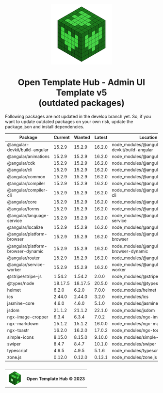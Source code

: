<p align="center">
  <a href="https://opentemplatehub.com">
    <img src="https://raw.githubusercontent.com/open-template-hub/open-template-hub.github.io/master/assets/logo/ui/admin-ui-logo.png" alt="Logo" width=200>
  </a>
</p>


<h1 align="center">
Open Template Hub - Admin UI Template v5
  <br/>
(outdated packages)
</h1>

Following packages are not updated in the develop branch yet. So, if you want to update outdated packages on your own risk, update the package.json and install dependencies.

| Package | Current | Wanted | Latest | Location |
| --- | --- | --- | --- | --- |
| @angular-devkit/build-angular | 15.2.9 | 15.2.9 | 16.2.0 | node_modules/@angular-devkit/build-angular |
| @angular/animations | 15.2.9 | 15.2.9 | 16.2.0 | node_modules/@angular/animations |
| @angular/cdk | 15.2.9 | 15.2.9 | 16.2.0 | node_modules/@angular/cdk |
| @angular/cli | 15.2.9 | 15.2.9 | 16.2.0 | node_modules/@angular/cli |
| @angular/common | 15.2.9 | 15.2.9 | 16.2.0 | node_modules/@angular/common |
| @angular/compiler | 15.2.9 | 15.2.9 | 16.2.0 | node_modules/@angular/compiler |
| @angular/compiler-cli | 15.2.9 | 15.2.9 | 16.2.0 | node_modules/@angular/compiler-cli |
| @angular/core | 15.2.9 | 15.2.9 | 16.2.0 | node_modules/@angular/core |
| @angular/forms | 15.2.9 | 15.2.9 | 16.2.0 | node_modules/@angular/forms |
| @angular/language-service | 15.2.9 | 15.2.9 | 16.2.0 | node_modules/@angular/language-service |
| @angular/localize | 15.2.9 | 15.2.9 | 16.2.0 | node_modules/@angular/localize |
| @angular/platform-browser | 15.2.9 | 15.2.9 | 16.2.0 | node_modules/@angular/platform-browser |
| @angular/platform-browser-dynamic | 15.2.9 | 15.2.9 | 16.2.0 | node_modules/@angular/platform-browser-dynamic |
| @angular/router | 15.2.9 | 15.2.9 | 16.2.0 | node_modules/@angular/router |
| @angular/service-worker | 15.2.9 | 15.2.9 | 16.2.0 | node_modules/@angular/service-worker |
| @stripe/stripe-js | 1.54.2 | 1.54.2 | 2.0.0 | node_modules/@stripe/stripe-js |
| @types/node | 18.17.5 | 18.17.5 | 20.5.0 | node_modules/@types/node |
| helmet | 6.2.0 | 6.2.0 | 7.0.0 | node_modules/helmet |
| ics | 2.44.0 | 2.44.0 | 3.2.0 | node_modules/ics |
| jasmine-core | 4.6.0 | 4.6.0 | 5.1.0 | node_modules/jasmine-core |
| jsdom | 21.1.2 | 21.1.2 | 22.1.0 | node_modules/jsdom |
| ngx-image-cropper | 6.3.4 | 6.3.4 | 7.0.2 | node_modules/ngx-image-cropper |
| ngx-markdown | 15.1.2 | 15.1.2 | 16.0.0 | node_modules/ngx-markdown |
| ngx-toastr | 16.2.0 | 16.2.0 | 17.0.2 | node_modules/ngx-toastr |
| simple-icons | 8.15.0 | 8.15.0 | 9.10.0 | node_modules/simple-icons |
| swiper | 8.4.7 | 8.4.7 | 10.1.0 | node_modules/swiper |
| typescript | 4.9.5 | 4.9.5 | 5.1.6 | node_modules/typescript |
| zone.js | 0.12.0 | 0.12.0 | 0.13.1 | node_modules/zone.js |

<table align="right"><tr><td><a href="https://opentemplatehub.com"><img src="https://raw.githubusercontent.com/open-template-hub/open-template-hub.github.io/master/assets/logo/brand-logo.png" width="50px" alt="oth"/></a></td><td><b>Open Template Hub © 2023</b></td></tr></table>

